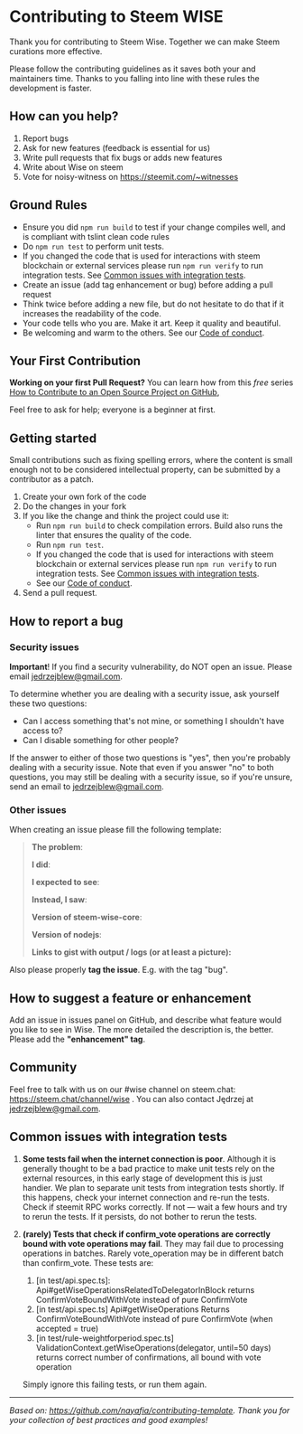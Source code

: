 # Contributing to Steem WISE

Thank you for contributing to Steem Wise. Together we can make Steem curations more effective.

Please follow the contributing guidelines as it saves both your and maintainers time. Thanks to you falling into line with these rules the development is faster.



## How can you help?

1. Report bugs
2. Ask for new features (feedback is essential for us)
3. Write pull requests that fix bugs or adds new features
4. Write about Wise on steem
5. Vote for noisy-witness on https://steemit.com/~witnesses



## Ground Rules

- Ensure you did `npm run build` to test if your change compiles well, and is compliant with tslint clean code rules
- Do `npm run test` to perform unit tests.
- If you changed the code that is used for interactions with steem blockchain or external services please run `npm run verify` to run integration tests.  See [Common issues with integration tests](#common-issues-with-integration-tests).
- Create an issue (add tag enhancement or bug) before adding a pull request
- Think twice before adding a new file, but do not hesitate to do that if it increases the readability of the code.
- Your code tells who you are. Make it art. Keep it quality and beautiful.
- Be welcoming and warm to the others. See our [Code of conduct](https://github.com/noisy-witness/steem-wise-core/blob/master/CODE_OF_CONDUCT.md).



## Your First Contribution

**Working on your first Pull Request?** You can learn how from this *free* series [How to Contribute to an Open Source Project on GitHub](https://egghead.io/series/how-to-contribute-to-an-open-source-project-on-github), 

Feel free to ask for help; everyone is a beginner at first.



## Getting started

Small contributions such as fixing spelling errors, where the content is small enough not to be considered intellectual property, can be submitted by a contributor as a patch.

1. Create your own fork of the code
2. Do the changes in your fork
3. If you like the change and think the project could use it:
   - Run `npm run build` to check compilation errors. Build also runs the linter that ensures the quality of the code.
   - Run `npm run test`.
   - If you changed the code that is used for interactions with steem blockchain or external services please run `npm run verify` to run integration tests.  See [Common issues with integration tests](#common-issues-with-integration-tests).
   - See our [Code of conduct](https://github.com/noisy-witness/steem-wise-core/blob/master/CODE_OF_CONDUCT.md).
4. Send a pull request.



## How to report a bug

### Security issues

**Important**! If you find a security vulnerability, do NOT open an issue. Please email jedrzejblew@gmail.com.

To determine whether you are dealing with a security issue, ask yourself these two questions:

- Can I access something that's not mine, or something I shouldn't have access to?
- Can I disable something for other people?

If the answer to either of those two questions is "yes", then you're probably dealing with a security issue. Note that even if you answer "no" to both questions, you may still be dealing with a security issue, so if you're unsure, send an email to jedrzejblew@gmail.com.



### Other issues

When creating an issue please fill the following template:

> **The problem**:
>
> **I did**:
>
> **I expected to see**:
>
> **Instead, I saw**:
>
> **Version of steem-wise-core**: 
>
> **Version of nodejs**:
>
> **Links to gist with output / logs (or at least a picture):**

Also please properly **tag the issue**. E.g. with the tag "bug".



## How to suggest a feature or enhancement

Add an issue in issues panel on GitHub, and describe what feature would you like to see in Wise. The more detailed the description is, the better. Please add the **"enhancement" tag**.



## Community

Feel free to talk with us on our #wise channel on steem.chat: https://steem.chat/channel/wise .
You can also contact Jędrzej at jedrzejblew@gmail.com.



## Common issues with integration tests

1. **Some tests fail when the internet connection is poor**. Although it is generally thought to be a bad practice to make unit tests rely on the external resources, in this early stage of development this is just handier. We plan to separate unit tests from integration tests shortly. If this happens, check your internet connection and re-run the tests. Check if steemit RPC works correctly. If not — wait a few hours and try to rerun the tests. If it persists, do not bother to rerun the tests.

2. **(rarely) Tests that check if confirm_vote operations are correctly bound with vote operations may fail**. They may fail due to processing operations in batches. Rarely vote_operation may be in different batch than confirm_vote. These tests are:

   1. \[in test/api.spec.ts\]: Api#getWiseOperationsRelatedToDelegatorInBlock returns ConfirmVoteBoundWithVote instead of pure ConfirmVote
   2. \[in test/api.spec.ts\] Api#getWiseOperations Returns ConfirmVoteBoundWithVote instead of pure ConfirmVote (when accepted = true)
   3. \[in test/rule-weightforperiod.spec.ts\] ValidationContext.getWiseOperations(delegator, until=50 days) returns correct number of confirmations, all bound with vote operation

   Simply ignore this failing tests, or run them again.





***

_Based on: https://github.com/nayafia/contributing-template. Thank you for your collection of best practices and good examples!_